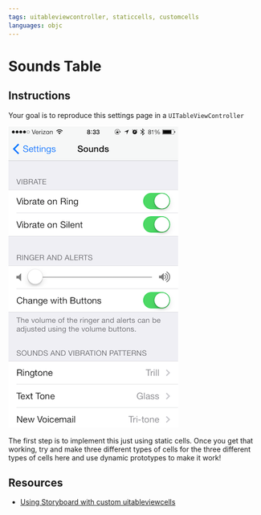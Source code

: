 ```yaml
---
tags: uitableviewcontroller, staticcells, customcells
languages: objc
---
```

# Sounds Table

## Instructions

Your goal is to reproduce this settings page in a `UITableViewController`

![Setting ScreenShot](screenshot.png)

The first step is to implement this just using static cells. Once you get that
working, try and make three different types of cells for the three different
types of cells here and use dynamic prototypes to make it work!

## Resources

  * [Using Storyboard with custom uitableviewcells](http://www.techotopia.com/index.php/Using_Xcode_Storyboards_to_Build_Dynamic_TableViews_with_Prototype_Table_View_Cells)
